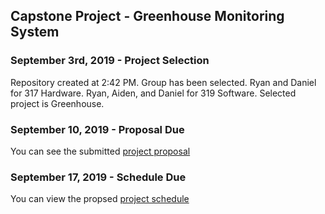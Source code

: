 Capstone Project - Greenhouse Monitoring System
-----------------------------------------------

### September 3rd, 2019 - Project Selection

Repository created at 2:42 PM.
Group has been selected. Ryan and Daniel for 317 Hardware. Ryan, Aiden, and Daniel for 319 Software.
Selected project is Greenhouse.


### September 10, 2019 - Proposal Due

You can see the submitted [project proposal](https://github.com/DBoo92/317Hardware/blob/master/documentation/ProposalContentStudentNameRev03.pdf)


### September 17, 2019 - Schedule Due

You can view the propsed [project schedule](https://github.com/DBoo92/317Hardware/blob/master/documentation/Project1.pdf)


